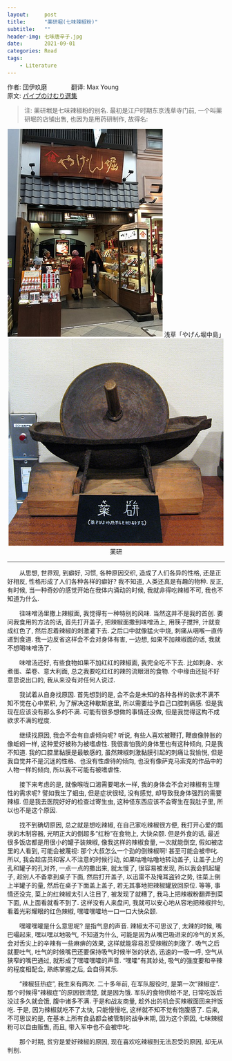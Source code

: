 ```yaml
---  
layout:     post  
title:      "薬研堀(七味辣椒粉)"  
subtitle:   ""  
header-img: 七味唐辛子.jpg
date:       2021-09-01  
categories: Read  
tags:  
    - Literature  
---  
```


作者: 団伊玖磨　　　　翻译: Max Young  
原文: [パイプのけむり選集](https://book.douban.com/subject/35539058/)

> 注: 薬研堀是七味辣椒粉的别名. 最初是江户时期东京浅草寺门前, 一个叫薬研堀的店铺出售, 也因为是用药研制作, 故得名:  
<center>
<img src="/images/posts/薬研堀.jpg">  
浅草「やげん堀中島」
<img src="/images/posts/薬研.jpg">
薬研
</center>

***

&emsp;&emsp;从思想, 世界观, 到癖好, 习惯, 各种原因交织, 造成了人们各异的性格, 还是正好相反, 性格形成了人们各种各样的癖好? 我不知道, 人类还真是有趣的物种. 反正, 有时候, 当一种奇妙的感觉开始在我体内涌动的时候, 我就非得吃辣椒不可, 我也不知道为什么.  

&emsp;&emsp;往味噌汤里撒上辣椒面, 我觉得有一种特别的风味. 当然这并不是我的首创. 要问我食用的方法的话, 首先打开盖子, 把辣椒面撒到味噌汤上, 用筷子搅拌, 汁就变成红色了, 然后忍着辣椒的刺激灌下去. 之后口中就像猛火中烧, 刺痛从咽喉一直传递到食道. 我一边反省这样会不会对身体有害, 一边想, 如果不加辣椒面的话, 我就不想喝味噌汤了.

&emsp;&emsp;味噌汤还好, 有些食物如果不加红红的辣椒面, 我完全吃不下去. 比如刺身、水煮蛋、菜卷、意大利面, 总之我要吃红红的辣的流眼泪的食物. 个中缘由还挺不好意思说出口的, 我从来没有对任何人说过.

&emsp;&emsp;我试着从自身找原因. 首先想到的是, 会不会是未知的各种各样的欲求不满不知不觉在心中累积, 为了解决这种歇斯底里, 所以需要给予自己口腔刺痛感. 但是我现在应该没有那么多的不满. 可能有很多想做的事情还没做, 但是我觉得这构不成欲求不满的程度.

&emsp;&emsp;继续找原因, 我会不会有自虐倾向呢? 听说, 有些人喜欢被鞭打, 鞭痕像肿胀的像蚯蚓一样, 这种爱好被称为被嗜虐性. 我很害怕我的身体里也有这种倾向, 只是我不知道. 我的口腔里黏膜是最敏感的, 虽然辣椒刺激黏膜引起的刺痛让我愉悦, 但是我自觉并不是沉迷的性格、也没有性虐待的倾向, 也没有像萨克马索克的作品中的人物一样的倾向, 所以我不可能有被嗜虐性.

&emsp;&emsp;接下来考虑的是, 就像喉咙口渴需要喝水一样, 我的身体会不会对辣椒有生理性的需求呢? 譬如我生了蛔虫, 但是症状很轻, 没有感觉, 却导致我身体强烈的需要辣椒. 但是我去医院好好的检查过寄生虫, 这种怪东西应该不会寄生在我肚子里, 所以也不是这个原因.

&emsp;&emsp;找不到确切原因, 总之就是想吃辣椒, 在自己家吃辣椒很方便, 我打开心爱的瓢状的木制容器, 光明正大的倒超多“红粉”在食物上, 大快朵颐. 但是外食的话, 最近很多饭店都是用很小的罐子装辣椒, 像我这样的辣椒食量, 一次就能倒空, 假如被店里的人看到, 可能会被蔑视: 那个大叔怎么一个劲的倒辣椒啊! 甚至可能会被申叱. 所以, 我会趁店员和客人不注意的时候行动, 如果咕噜咕噜地转动盖子, 让盖子上的孔和罐子的孔对齐, 一点一点的撒出来, 就太慢了, 很容易被发现, 所以我会抓起罐子, 趁别人不备拿到桌子下面, 然后打开盖子, 以迅雷不及掩耳盗铃之势, 往菜上倒上半罐子的量, 然后在桌子下面盖上盖子, 若无其事地把辣椒罐放回原位. 等等, 事情还没完, 菜上的红辣椒太引人注目了, 被发现了就糟了, 我马上把辣椒粉翻弄到菜下面, 从上面看就看不到了. 这样没有人来盘问, 我就可以安心地从容地把辣椒拌匀, 看着光彩耀眼的红色辣椒, 嘿嚯嘿嚯地一口一口大快朵颐.

&emsp;&emsp;嘿嚯嘿嚯是什么意思呢? 是指气息的声音. 辣椒太不可思议了, 太辣的时候, 嘴巴嘬起来, 嘿以嘿以地吸气, 不知道为什么, 可能是因为从嘴巴吸进来的冷气的关系, 会对舌尖上的辛辣有一些麻痹的效果, 这样就能容易忍受辣椒的刺激了. 吸气之后就要吐气, 吐气的时候嘴巴还要保持吸气时候半张的状态, 迅速的一吸一呼, 空气从狭窄的嘴巴通过, 就形成了嘿嚯嘿嚯的声音. “嘿嚯”有其妙处, 吸气的强度要和辛辣的程度相配合, 熟练掌握之后, 会自得其乐. 

&emsp;&emsp;“辣椒狂热症”, 我生来有两次. 二十多年前, 在军队服役时, 是第一次“辣椒症”. 那个时候得“辣椒症”的原因很清楚, 就是因为饿. 军队的食物供给不足, 日常吃饭后没过多久就会饿, 腹中诸多不满. 于是和战友商量, 趁外出的机会买辣椒面回来拌饭吃. 于是, 因为辣椒就吃不了太快, 只能慢慢吃, 这样就不知不觉有饱腹感了. 后来, 不可思议的是, 在基本上所有食品都会被管制的战争末期, 因为这个原因, 七味辣椒粉可以自由贩售, 而且, 带入军中也不会被申叱.

&emsp;&emsp;那个时期, 贫穷是爱好辣椒的原因, 现在喜欢吃辣椒到无法忍受的原因, 却无从判别.